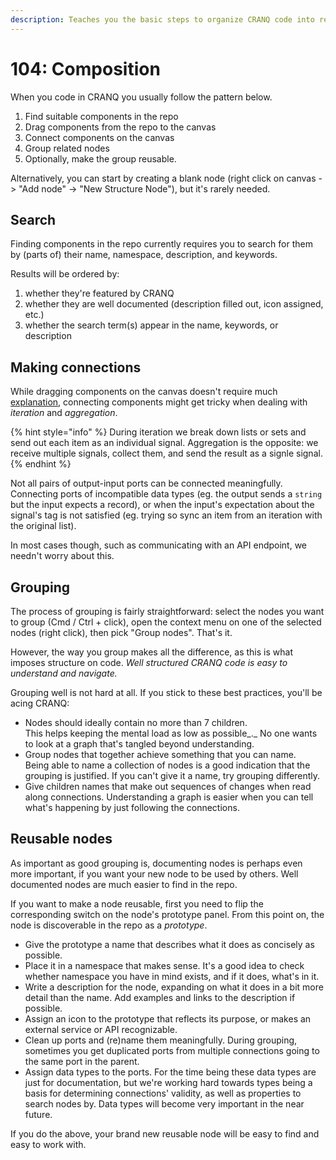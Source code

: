 ```yaml
---
description: Teaches you the basic steps to organize CRANQ code into reusable components.
---
```


# 104: Composition

When you code in CRANQ you usually follow the pattern below.

1. Find suitable components in the repo
2. Drag components from the repo to the canvas
3. Connect components on the canvas
4. Group related nodes
5. Optionally, make the group reusable.

Alternatively, you can start by creating a blank node (right click on canvas -> "Add node" -> "New Structure Node"), but it's rarely needed.

## Search

Finding components in the repo currently requires you to search for them by (parts of) their name, namespace, description, and keywords.

Results will be ordered by:

1. whether they're featured by CRANQ
2. whether they are well documented (description filled out, icon assigned, etc.)
3. whether the search term(s) appear in the name, keywords, or description

## Making connections

While dragging components on the canvas doesn't require much [explanation](../102/), connecting components might get tricky when dealing with _iteration_ and _aggregation_.

{% hint style="info" %}
During iteration we break down lists or sets and send out each item as an individual signal. Aggregation is the opposite: we receive multiple signals, collect them, and send the result as a signle signal.
{% endhint %}

Not all pairs of output-input ports can be connected meaningfully. Connecting ports of incompatible data types (eg. the output sends a `string` but the input expects a record), or when the input's expectation about the signal's tag is not satisfied (eg. trying so sync an item from an iteration with the original list).

In most cases though, such as communicating with an API endpoint, we needn't worry about this.

## Grouping

The process of grouping is fairly straightforward: select the nodes you want to group (Cmd / Ctrl + click), open the context menu on one of the selected nodes (right click), then pick "Group nodes". That's it.

However, the way you group makes all the difference, as this is what imposes structure on code. _Well structured CRANQ code is easy to understand and navigate._

Grouping well is not hard at all. If you stick to these best practices, you'll be acing CRANQ:

* Nodes should ideally contain no more than 7 children.\
  This helps keeping the mental load as low as possible_._ No one wants to look at a graph that's tangled beyond understanding.
* Group nodes that together achieve something that you can name. \
  Being able to name a collection of nodes is a good indication that the grouping is justified. If you can't give it a name, try grouping differently.
* Give children names that make out sequences of changes when read along connections. Understanding a graph is easier when you can tell what's happening by just following the connections.

## Reusable nodes

As important as good grouping is, documenting nodes is perhaps even more important, if you want your new node to be used by others. Well documented nodes are much easier to find in the repo.

If you want to make a node reusable, first you need to flip the corresponding switch on the node's prototype panel. From this point on, the node is discoverable in the repo as a _prototype_.

* Give the prototype a name that describes what it does as concisely as possible.
* Place it in a namespace that makes sense. It's a good idea to check whether namespace you have in mind exists, and if it does, what's in it.
* Write a description for the node, expanding on what it does in a bit more detail than the name. Add examples and links to the description if possible.
* Assign an icon to the prototype that reflects its purpose, or makes an external service or API recognizable.
* Clean up ports and (re)name them meaningfully. During grouping, sometimes you get duplicated ports from multiple connections going to the same port in the parent.
* Assign data types to the ports. For the time being these data types are just for documentation, but we're working hard towards types being a basis for determining connections' validity, as well as properties to search nodes by. Data types will become very important in the near future.

If you do the above, your brand new reusable node will be easy to find and easy to work with.
